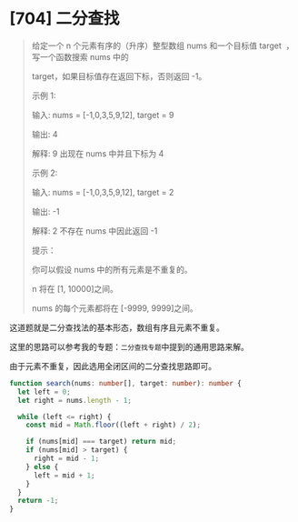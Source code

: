 # [704] 二分查找

> 给定一个 n 个元素有序的（升序）整型数组 nums 和一个目标值 target  ，写一个函数搜索 nums 中的
>
> target，如果目标值存在返回下标，否则返回 -1。
>
> 示例 1:
>
> 输入: nums = [-1,0,3,5,9,12], target = 9
>
> 输出: 4
>
> 解释: 9 出现在 nums 中并且下标为 4
>
> 示例 2:
>
> 输入: nums = [-1,0,3,5,9,12], target = 2
>
> 输出: -1
>
> 解释: 2 不存在 nums 中因此返回 -1
>
> 提示：
>
> 你可以假设 nums 中的所有元素是不重复的。
>
> n 将在 [1, 10000]之间。
>
> nums 的每个元素都将在 [-9999, 9999]之间。

这道题就是二分查找法的基本形态，数组有序且元素不重复。

这里的思路可以参考我的专题：`二分查找专题`中提到的通用思路来解。

由于元素不重复，因此选用全闭区间的二分查找思路即可。

```ts
function search(nums: number[], target: number): number {
  let left = 0;
  let right = nums.length - 1;

  while (left <= right) {
    const mid = Math.floor((left + right) / 2);

    if (nums[mid] === target) return mid;
    if (nums[mid] > target) {
      right = mid - 1;
    } else {
      left = mid + 1;
    }
  }
  return -1;
}
```
